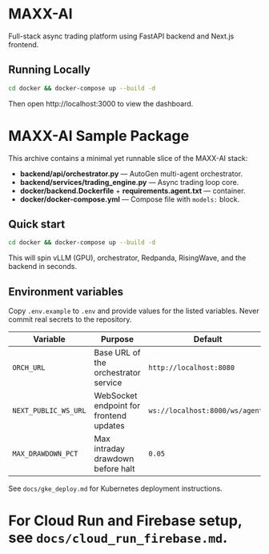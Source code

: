 
# MAXX-AI

Full-stack async trading platform using FastAPI backend and Next.js frontend.

## Running Locally

```bash
cd docker && docker-compose up --build -d
```

Then open http://localhost:3000 to view the dashboard.

# MAXX-AI Sample Package

This archive contains a minimal yet runnable slice of the MAXX-AI stack:

- **backend/api/orchestrator.py** — AutoGen multi-agent orchestrator.
- **backend/services/trading_engine.py** — Async trading loop core.
- **docker/backend.Dockerfile** + **requirements.agent.txt** — container.
- **docker/docker-compose.yml** — Compose file with `models:` block.

## Quick start

```bash
cd docker && docker-compose up --build -d
```

This will spin vLLM (GPU), orchestrator, Redpanda, RisingWave, and the backend in seconds.

## Environment variables

Copy `.env.example` to `.env` and provide values for the listed variables. Never commit real secrets to the repository.

| Variable | Purpose | Default |
|----------|---------|---------|
| `ORCH_URL` | Base URL of the orchestrator service | `http://localhost:8080` |
| `NEXT_PUBLIC_WS_URL` | WebSocket endpoint for frontend updates | `ws://localhost:8000/ws/agents` |
| `MAX_DRAWDOWN_PCT` | Max intraday drawdown before halt | `0.05` |


See `docs/gke_deploy.md` for Kubernetes deployment instructions.

For Cloud Run and Firebase setup, see `docs/cloud_run_firebase.md`.
=====
